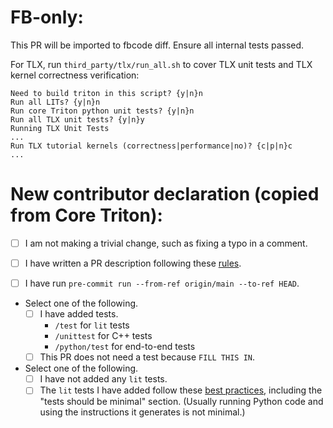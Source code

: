 # FB-only:

This PR will be imported to fbcode diff. Ensure all internal tests passed.

For TLX, run `third_party/tlx/run_all.sh` to cover TLX unit tests and TLX kernel correctness verification:

```
Need to build triton in this script? {y|n}n
Run all LITs? {y|n}n
Run core Triton python unit tests? {y|n}n
Run all TLX unit tests? {y|n}y
Running TLX Unit Tests
...
Run TLX tutorial kernels (correctness|performance|no)? {c|p|n}c
...
```

# New contributor declaration (copied from Core Triton):
- [ ] I am not making a trivial change, such as fixing a typo in a comment.

- [ ] I have written a PR description following these
  [rules](https://cbea.ms/git-commit/#why-not-how).

- [ ] I have run `pre-commit run --from-ref origin/main --to-ref HEAD`.

- Select one of the following.
  - [ ] I have added tests.
    - `/test` for `lit` tests
    - `/unittest` for C++ tests
    - `/python/test` for end-to-end tests
  - [ ] This PR does not need a test because `FILL THIS IN`.

- Select one of the following.
  - [ ] I have not added any `lit` tests.
  - [ ] The `lit` tests I have added follow these [best practices](https://mlir.llvm.org/getting_started/TestingGuide/#filecheck-best-practices),
    including the "tests should be minimal" section. (Usually running Python code
    and using the instructions it generates is not minimal.)
